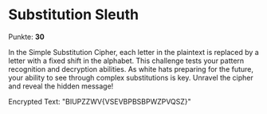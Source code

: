 # Substitution Sleuth

Punkte: **30**

In the Simple Substitution Cipher, each letter in the plaintext is replaced by a letter with a fixed shift in the alphabet. This challenge tests your pattern recognition and decryption abilities. As white hats preparing for the future, your ability to see through complex substitutions is key. Unravel the cipher and reveal the hidden message!

Encrypted Text: "BIUPZZWV{VSEVBPBSBPWZPVQSZ}"
